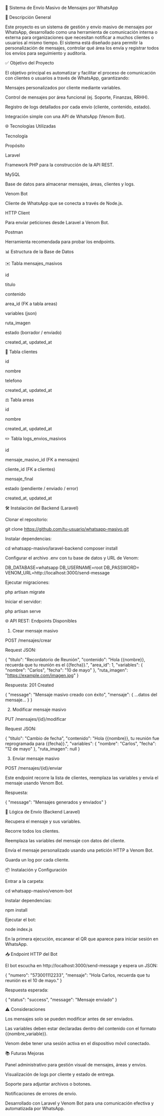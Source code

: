 📢 Sistema de Envío Masivo de Mensajes por WhatsApp

🔖 Descripción General

Este proyecto es un sistema de gestión y envío masivo de mensajes por WhatsApp, desarrollado como una herramienta de comunicación interna o externa para organizaciones que necesitan notificar a muchos clientes o usuarios al mismo tiempo. El sistema está diseñado para permitir la personalización de mensajes, controlar qué área los envía y registrar todos los envíos para seguimiento y auditoría.

✅ Objetivo del Proyecto

El objetivo principal es automatizar y facilitar el proceso de comunicación con clientes o usuarios a través de WhatsApp, garantizando:

Mensajes personalizados por cliente mediante variables.

Control de mensajes por área funcional (ej. Soporte, Finanzas, RRHH).

Registro de logs detallados por cada envío (cliente, contenido, estado).

Integración simple con una API de WhatsApp (Venom Bot).

🌐 Tecnologías Utilizadas

Tecnología

Propósito

Laravel

Framework PHP para la construcción de la API REST.

MySQL

Base de datos para almacenar mensajes, áreas, clientes y logs.

Venom Bot

Cliente de WhatsApp que se conecta a través de Node.js.

HTTP Client

Para enviar peticiones desde Laravel a Venom Bot.

Postman

Herramienta recomendada para probar los endpoints.

📊 Estructura de la Base de Datos

✉️ Tabla mensajes_masivos

id

titulo

contenido

area_id (FK a tabla areas)

variables (json)

ruta_imagen

estado (borrador / enviado)

created_at, updated_at

👥 Tabla clientes

id

nombre

telefono

created_at, updated_at

⚖️ Tabla areas

id

nombre

created_at, updated_at

✏️ Tabla logs_envios_masivos

id

mensaje_masivo_id (FK a mensajes)

cliente_id (FK a clientes)

mensaje_final

estado (pendiente / enviado / error)

created_at, updated_at

🛠️ Instalación del Backend (Laravel)

Clonar el repositorio:

git clone https://github.com/tu-usuario/whatsapp-masivo.git

Instalar dependencias:

cd whatsapp-masivo/laravel-backend
composer install

Configurar el archivo .env con tu base de datos y URL de Venom:

DB_DATABASE=whatsapp
DB_USERNAME=root
DB_PASSWORD=
VENOM_URL=http://localhost:3000/send-message

Ejecutar migraciones:

php artisan migrate

Iniciar el servidor:

php artisan serve

🌐 API REST: Endpoints Disponibles

1. Crear mensaje masivo

POST /mensajes/crear

Request JSON:

{
  "titulo": "Recordatorio de Reunión",
  "contenido": "Hola {{nombre}}, recuerda que tu reunión es el {{fecha}}.",
  "area_id": 1,
  "variables": {
    "nombre": "Carlos",
    "fecha": "10 de mayo"
  },
  "ruta_imagen": "https://example.com/imagen.jpg"
}

Respuesta: 201 Created

{
  "message": "Mensaje masivo creado con éxito",
  "mensaje": { ...datos del mensaje... }
}

2. Modificar mensaje masivo

PUT /mensajes/{id}/modificar

Request JSON:

{
  "titulo": "Cambio de fecha",
  "contenido": "Hola {{nombre}}, tu reunión fue reprogramada para {{fecha}}.",
  "variables": {
    "nombre": "Carlos",
    "fecha": "12 de mayo"
  },
  "ruta_imagen": null
}

3. Enviar mensaje masivo

POST /mensajes/{id}/enviar

Este endpoint recorre la lista de clientes, reemplaza las variables y envía el mensaje usando Venom Bot.

Respuesta:

{
  "message": "Mensajes generados y enviados"
}

🔄 Lógica de Envío (Backend Laravel)

Recupera el mensaje y sus variables.

Recorre todos los clientes.

Reemplaza las variables del mensaje con datos del cliente.

Envía el mensaje personalizado usando una petición HTTP a Venom Bot.

Guarda un log por cada cliente.

📦 Instalación y Configuración

Entrar a la carpeta:

cd whatsapp-masivo/venom-bot

Instalar dependencias:

npm install

Ejecutar el bot:

node index.js

En la primera ejecución, escanear el QR que aparece para iniciar sesión en WhatsApp.

📥 Endpoint HTTP del Bot

El bot escucha en http://localhost:3000/send-message y espera un JSON:

{
  "numero": "573001112233",
  "mensaje": "Hola Carlos, recuerda que tu reunión es el 10 de mayo."
}

Respuesta esperada:

{
  "status": "success",
  "message": "Mensaje enviado"
}

⚠️ Consideraciones

Los mensajes solo se pueden modificar antes de ser enviados.

Las variables deben estar declaradas dentro del contenido con el formato {{nombre_variable}}.

Venom debe tener una sesión activa en el dispositivo móvil conectado.

📚 Futuras Mejoras

Panel administrativo para gestión visual de mensajes, áreas y envíos.

Visualización de logs por cliente y estado de entrega.

Soporte para adjuntar archivos o botones.

Notificaciones de errores de envío.



Desarrollado con Laravel y Venom Bot para una comunicación efectiva y automatizada por WhatsApp.


